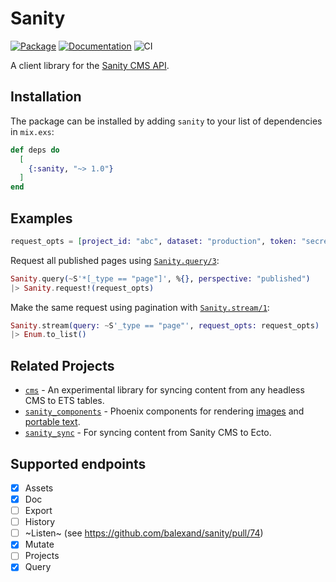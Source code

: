 # Sanity

[![Package](https://img.shields.io/hexpm/v/sanity.svg)](https://hex.pm/packages/sanity) [![Documentation](http://img.shields.io/badge/hex.pm-docs-green.svg?style=flat)](https://hexdocs.pm/sanity) ![CI](https://github.com/balexand/sanity/actions/workflows/elixir.yml/badge.svg)

A client library for the [Sanity CMS API](https://www.sanity.io/docs/http-api).

## Installation

The package can be installed by adding `sanity` to your list of dependencies in `mix.exs`:

```elixir
def deps do
  [
    {:sanity, "~> 1.0"}
  ]
end
```

## Examples

```elixir
request_opts = [project_id: "abc", dataset: "production", token: "secret"]
```

Request all published pages using [`Sanity.query/3`](https://hexdocs.pm/sanity/Sanity.html#query/3):

```elixir
Sanity.query(~S'*[_type == "page"]', %{}, perspective: "published")
|> Sanity.request!(request_opts)
```

Make the same request using pagination with [`Sanity.stream/1`](https://hexdocs.pm/sanity/Sanity.html#stream/1):

```elixir
Sanity.stream(query: ~S'_type == "page"', request_opts: request_opts)
|> Enum.to_list()
```

## Related Projects

* [`cms`](https://github.com/balexand/cms) - An experimental library for syncing content from any headless CMS to ETS tables.
* [`sanity_components`](https://github.com/balexand/sanity_components) - Phoenix components for rendering [images](https://www.sanity.io/docs/presenting-images) and [portable text](https://www.sanity.io/docs/presenting-block-text).
* [`sanity_sync`](https://github.com/balexand/sanity_sync) - For syncing content from Sanity CMS to Ecto.

## Supported endpoints

- [x] Assets
- [x] Doc
- [ ] Export
- [ ] History
- [ ] ~Listen~ (see https://github.com/balexand/sanity/pull/74)
- [x] Mutate
- [ ] Projects
- [x] Query
